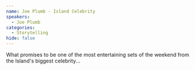 ```yaml
---
name: Joe Plumb - Island Celebrity
speakers:
  - Joe Plumb
categories:
  - Storytelling
hide: false
---
```


What promises to be one of the most entertaining sets of the weekend from the Island's biggest celebrity...